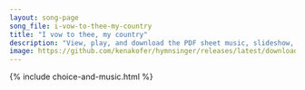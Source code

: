 ```yaml
---
layout: song-page
song_file: i-vow-to-thee-my-country
title: "I vow to thee, my country"
description: "View, play, and download the PDF sheet music, slideshow, and audio. Lyrics: I vow to thee, my country, all earthly things above, entire and whole and perfect, the service of my love: the love that asks no question, the love th... english nationalist 1part accompanied chords"
image: https://github.com/kenakofer/hymnsinger/releases/latest/download/i-vow-to-thee-my-country-trad.png
---
```


{% include choice-and-music.html %}